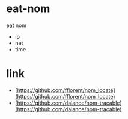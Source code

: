 # eat-nom
eat nom 

* ip
* net
* time

# link
* [https://github.com/fflorent/nom_locate](https://github.com/fflorent/nom_locate)
* [https://github.com/dalance/nom-tracable](https://github.com/dalance/nom-tracable)
